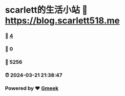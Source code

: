 # scarlett的生活小站 :link: https://blog.scarlett518.me 
### :page_facing_up: [4](https://blog.scarlett518.me/tag.html) 
### :speech_balloon: 0 
### :hibiscus: 5256 
### :alarm_clock: 2024-03-21 21:38:47 
### Powered by :heart: [Gmeek](https://github.com/Meekdai/Gmeek)
